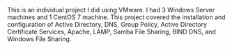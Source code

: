 This is an individual project I did using VMware. I had 3 Windows Server machines and 1 CentOS 7 machine. This project covered the installation and configuration of Active Directory, DNS, Group Policy, Active Directory Certificate Services, Apache, LAMP, Samba File Sharing, BIND DNS, and Windows File Sharing.
